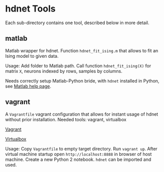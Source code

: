 hdnet Tools
===========

Each sub-directory contains one tool, described below in more detail.


matlab
------

Matlab wrapper for hdnet. Function `hdnet_fit_ising.m` that allows to fit an Ising model to given data.

Usage: Add folder to Matlab path. Call function `hdnet_fit_ising(X)` for matrix `X`,
neurons indexed by rows, samples by columns.

Needs correctly setup Matlab-Python bride, with `hdnet` installed in Python, see [Matlab help page](mathworks.com/help/matlab/ref/pyversion.html). 


vagrant
-------

A `Vagrantfile` vagrant configuration that allows for instant usage of hdnet
without prior installation. Needed tools: vagrant, virtualbox

[Vagrant](https://www.vagrantup.com/downloads.html)

[Virtualbox](https://www.virtualbox.org/wiki/Downloads)

Usage: Copy `Vagrantfile` to empty target directory. Run `vagrant up`. After
virtual machine startup open `http://localhost:8888` in browser of host machine.
Create a new Python 2 notebook. `hdnet` can be imported and used.

